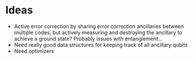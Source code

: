 # Ideas

* Active error correction by sharing error correction ancillaries between multiple codes, but actively measuring and destroying the ancillary to achieve a ground state? Probably issues with entanglement...
* Need really good data structures for keeping track of all ancillary qubits
* Need optimizers